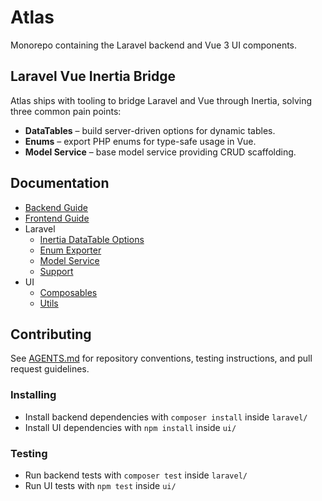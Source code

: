# Atlas

Monorepo containing the Laravel backend and Vue 3 UI components.

## Laravel Vue Inertia Bridge

Atlas ships with tooling to bridge Laravel and Vue through Inertia, solving three common pain points:

- **DataTables** – build server-driven options for dynamic tables.
- **Enums** – export PHP enums for type-safe usage in Vue.
- **Model Service** – base model service providing CRUD scaffolding.

## Documentation

- [Backend Guide](docs/backend-guide.md)
- [Frontend Guide](docs/frontend-guide.md)
- Laravel
  - [Inertia DataTable Options](docs/laravel/inertia-data-table-options.md)
  - [Enum Exporter](docs/laravel/enum-exporter.md)
  - [Model Service](docs/laravel/model-service.md)
  - [Support](docs/laravel/support.md)
- UI
  - [Composables](docs/ui/composables.md)
  - [Utils](docs/ui/utils.md)

## Contributing

See [AGENTS.md](AGENTS.md) for repository conventions, testing instructions, and pull request guidelines.

### Installing

- Install backend dependencies with `composer install` inside `laravel/`
- Install UI dependencies with `npm install` inside `ui/`

### Testing

- Run backend tests with `composer test` inside `laravel/`
- Run UI tests with `npm test` inside `ui/`

